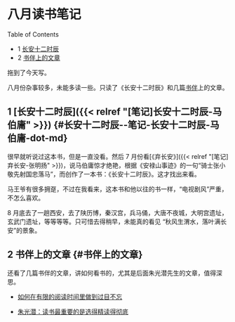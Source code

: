 # 八月读书笔记


<div class="ox-hugo-toc toc has-section-numbers">

<div class="heading">Table of Contents</div>

- <span class="section-num">1</span> [长安十二时辰](#长安十二时辰--笔记-长安十二时辰-马伯庸-dot-md)
- <span class="section-num">2</span> [书伴上的文章](#书伴上的文章)

</div>
<!--endtoc-->

拖到了今天写。

八月份杂事较多，未能多读一些。只读了《长安十二时辰》和几篇[书伴](https://bookfere.com)上的文章。


## <span class="section-num">1</span> [长安十二时辰]({{< relref "[笔记]长安十二时辰-马伯庸" >}}) {#长安十二时辰--笔记-长安十二时辰-马伯庸-dot-md}

很早就听说过这本书，但是一直没看。然后 7 月份看[《弃长安》]({{< relref "[笔记]弃长安-张明扬" >}})，说马伯庸惊才绝艳，根据《安禄山事迹》的一句“骑士张小敬先射国忠落马”，而创作了一本书：《长安十二时辰》。这才找出来看。

马王爷有很多拥趸，不过在我看来，这本书和他以往的书一样，“电视剧风”严重，不怎么喜欢。

8 月底去了一趟西安，去了陕历博，秦汉宫，兵马俑，大唐不夜城，大明宫遗址，玄武门遗址，等等等等。只可惜去得稍早，未能真的看见 “秋风生渭水，落叶满长安”的景象。


## <span class="section-num">2</span> 书伴上的文章 {#书伴上的文章}

还看了几篇书伴的文章，讲如何看书的，尤其是后面朱光潜先生的文章，值得深思。

-   [如何在有限的阅读时间里做到过目不忘](https://bookfere.com/post/186.html)

-   [朱光潜：读书最重要的是选得精读得彻底](https://bookfere.com/post/708.html)

